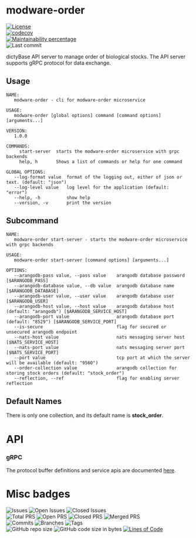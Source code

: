 # modware-order
[![License](https://img.shields.io/badge/License-BSD%202--Clause-blue.svg)](LICENSE)  
[![codecov](https://codecov.io/gh/dictyBase/modware-order/branch/develop/graph/badge.svg)](https://codecov.io/gh/dictyBase/modware-order)  
[![Maintainability percentage](https://badgen.net/codeclimate/maintainability-percentage/dictyBase/modware-order)](https://codeclimate.com/github/dictyBase/modware-order)  
![Last commit](https://badgen.net/github/last-commit/dictyBase/modware-order/develop)

dictyBase API server to manage order of biological stocks. The API server supports gRPC protocol for data exchange.

## Usage

```
NAME:
   modware-order - cli for modware-order microservice

USAGE:
   modware-order [global options] command [command options] [arguments...]

VERSION:
   1.0.0

COMMANDS:
     start-server  starts the modware-order microservice with grpc backends
     help, h       Shows a list of commands or help for one command

GLOBAL OPTIONS:
   --log-format value  format of the logging out, either of json or text. (default: "json")
   --log-level value   log level for the application (default: "error")
   --help, -h          show help
   --version, -v       print the version
```

## Subcommand

```
NAME:
   modware-order start-server - starts the modware-order microservice with grpc backends

USAGE:
   modware-order start-server [command options] [arguments...]

OPTIONS:
   --arangodb-pass value, --pass value    arangodb database password [$ARANGODB_PASS]
   --arangodb-database value, --db value  arangodb database name [$ARANGODB_DATABASE]
   --arangodb-user value, --user value    arangodb database user [$ARANGODB_USER]
   --arangodb-host value, --host value    arangodb database host (default: "arangodb") [$ARANGODB_SERVICE_HOST]
   --arangodb-port value                  arangodb database port (default: "8529") [$ARANGODB_SERVICE_PORT]
   --is-secure                            flag for secured or unsecured arangodb endpoint
   --nats-host value                      nats messaging server host [$NATS_SERVICE_HOST]
   --nats-port value                      nats messaging server port [$NATS_SERVICE_PORT]
   --port value                           tcp port at which the server will be available (default: "9560")
   --order-collection value               arangodb collection for storing stock orders (default: "stock_order")
   --reflection, --ref                    flag for enabling server reflection
```

## Default Names

There is only one collection, and its default name is **stock_order**.

# API

### gRPC

The protocol buffer definitions and service apis are documented
[here](https://github.com/dictyBase/dictybaseapis/blob/master/dictybase/order/order.proto).

# Misc badges
![Issues](https://badgen.net/github/issues/dictyBase/modware-order)
![Open Issues](https://badgen.net/github/open-issues/dictyBase/modware-order)
![Closed Issues](https://badgen.net/github/closed-issues/dictyBase/modware-order)  
![Total PRS](https://badgen.net/github/prs/dictyBase/modware-order)
![Open PRS](https://badgen.net/github/open-prs/dictyBase/modware-order)
![Closed PRS](https://badgen.net/github/closed-prs/dictyBase/modware-order)
![Merged PRS](https://badgen.net/github/merged-prs/dictyBase/modware-order)  
![Commits](https://badgen.net/github/commits/dictyBase/modware-order/develop)
![Branches](https://badgen.net/github/branches/dictyBase/modware-order)
![Tags](https://badgen.net/github/tags/dictyBase/modware-order)  
![GitHub repo size](https://img.shields.io/github/repo-size/dictyBase/modware-order?style=plastic)
![GitHub code size in bytes](https://img.shields.io/github/languages/code-size/dictyBase/modware-order?style=plastic)
[![Lines of Code](https://badgen.net/codeclimate/loc/dictyBase/modware-order)](https://codeclimate.com/github/dictyBase/modware-order/code)  
